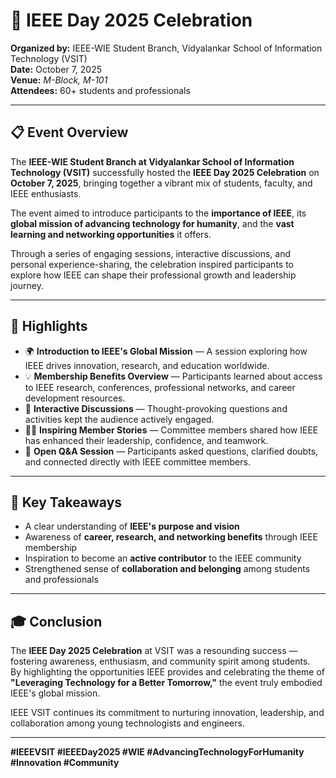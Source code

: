 # 🎉 IEEE Day 2025 Celebration

**Organized by:** IEEE-WIE Student Branch, Vidyalankar School of Information Technology (VSIT)  
**Date:** October 7, 2025  
**Venue:** *M-Block, M-101*  
**Attendees:** 60+ students and professionals  

---

## 📋 Event Overview

The **IEEE-WIE Student Branch at Vidyalankar School of Information Technology (VSIT)** successfully hosted the **IEEE Day 2025 Celebration** on **October 7, 2025**, bringing together a vibrant mix of students, faculty, and IEEE enthusiasts.  

The event aimed to introduce participants to the **importance of IEEE**, its **global mission of advancing technology for humanity**, and the **vast learning and networking opportunities** it offers.  

Through a series of engaging sessions, interactive discussions, and personal experience-sharing, the celebration inspired participants to explore how IEEE can shape their professional growth and leadership journey.

---

## 🌟 Highlights

- 🌍 **Introduction to IEEE's Global Mission** — A session exploring how IEEE drives innovation, research, and education worldwide.  
- 💡 **Membership Benefits Overview** — Participants learned about access to IEEE research, conferences, professional networks, and career development resources.  
- 🧩 **Interactive Discussions** — Thought-provoking questions and activities kept the audience actively engaged.  
- 👩‍💼 **Inspiring Member Stories** — Committee members shared how IEEE has enhanced their leadership, confidence, and teamwork.  
- 💬 **Open Q&A Session** — Participants asked questions, clarified doubts, and connected directly with IEEE committee members.  

---

## 💬 Key Takeaways

- A clear understanding of **IEEE's purpose and vision**  
- Awareness of **career, research, and networking benefits** through IEEE membership  
- Inspiration to become an **active contributor** to the IEEE community  
- Strengthened sense of **collaboration and belonging** among students and professionals  

---

## 🎓 Conclusion

The **IEEE Day 2025 Celebration** at VSIT was a resounding success — fostering awareness, enthusiasm, and community spirit among students.  
By highlighting the opportunities IEEE provides and celebrating the theme of **"Leveraging Technology for a Better Tomorrow,"** the event truly embodied IEEE's global mission.

IEEE VSIT continues its commitment to nurturing innovation, leadership, and collaboration among young technologists and engineers.

---

**#IEEEVSIT #IEEEDay2025 #WIE #AdvancingTechnologyForHumanity #Innovation #Community**
